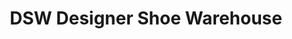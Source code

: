 ---
title: "DSW Designer Shoe Warehouse"
url: /boca-raton/dsw-designer-shoe-warehouse-glades-rd/
shop: shoes
---